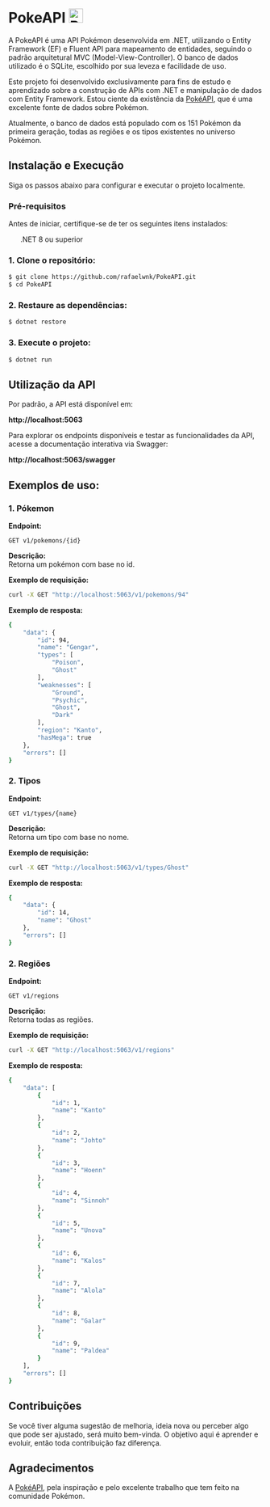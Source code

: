 # PokeAPI <img src="https://i.imgur.com/G5u3Z60.png" alt="Pokébola" width="28" height="28">

A PokeAPI é uma API Pokémon desenvolvida em .NET, utilizando o Entity Framework (EF) e Fluent API para mapeamento de entidades, seguindo o padrão arquitetural MVC (Model-View-Controller). O banco de dados utilizado é o SQLite, escolhido por sua leveza e facilidade de uso.

Este projeto foi desenvolvido exclusivamente para fins de estudo e aprendizado sobre a construção de APIs com .NET e manipulação de dados com Entity Framework. Estou ciente da existência da [PokéAPI](https://pokeapi.co/), que é uma excelente fonte de dados sobre Pokémon.

Atualmente, o banco de dados está populado com os 151 Pokémon da primeira geração, todas as regiões e os tipos existentes no universo Pokémon.

## Instalação e Execução
Siga os passos abaixo para configurar e executar o projeto localmente.

### Pré-requisitos
Antes de iniciar, certifique-se de ter os seguintes itens instalados:
<ul>
    .NET 8 ou superior
</ul>

### 1. Clone o repositório:
```bash
$ git clone https://github.com/rafaelwnk/PokeAPI.git
$ cd PokeAPI
```

### 2. Restaure as dependências:
```bash
$ dotnet restore
```

### 3. Execute o projeto:
```bash
$ dotnet run
```

## Utilização da API

Por padrão, a API está disponível em:

**http://localhost:5063**

Para explorar os endpoints disponíveis e testar as funcionalidades da API, acesse a documentação interativa via Swagger:

**http://localhost:5063/swagger**

## Exemplos de uso:

### 1. **Pókemon**

**Endpoint:**

`GET v1/pokemons/{id}`

**Descrição:**  
Retorna um pokémon com base no id.

**Exemplo de requisição:**
```bash
curl -X GET "http://localhost:5063/v1/pokemons/94"
```

**Exemplo de resposta:**
```bash
{
    "data": {
        "id": 94,
        "name": "Gengar",
        "types": [
            "Poison",
            "Ghost"
        ],
        "weaknesses": [
            "Ground",
            "Psychic",
            "Ghost",
            "Dark"
        ],
        "region": "Kanto",
        "hasMega": true
    },
    "errors": []
}
```

### 2. **Tipos**

**Endpoint:**

`GET v1/types/{name}`

**Descrição:**  
Retorna um tipo com base no nome.

**Exemplo de requisição:**
```bash
curl -X GET "http://localhost:5063/v1/types/Ghost"
```

**Exemplo de resposta:**
```bash
{
    "data": {
        "id": 14,
        "name": "Ghost"
    },
    "errors": []
}
```

### 2. **Regiões**

**Endpoint:**

`GET v1/regions`

**Descrição:**  
Retorna todas as regiões.

**Exemplo de requisição:**
```bash
curl -X GET "http://localhost:5063/v1/regions"
```

**Exemplo de resposta:**
```bash
{
    "data": [
        {
            "id": 1,
            "name": "Kanto"
        },
        {
            "id": 2,
            "name": "Johto"
        },
        {
            "id": 3,
            "name": "Hoenn"
        },
        {
            "id": 4,
            "name": "Sinnoh"
        },
        {
            "id": 5,
            "name": "Unova"
        },
        {
            "id": 6,
            "name": "Kalos"
        },
        {
            "id": 7,
            "name": "Alola"
        },
        {
            "id": 8,
            "name": "Galar"
        },
        {
            "id": 9,
            "name": "Paldea"
        }
    ],
    "errors": []
}
```

## Contribuições

Se você tiver alguma sugestão de melhoria, ideia nova ou perceber algo que pode ser ajustado, será muito bem-vinda. O objetivo aqui é aprender e evoluir, então toda contribuição faz diferença.

## Agradecimentos

A [PokéAPI](https://pokeapi.co/), pela inspiração e pelo excelente trabalho que tem feito na comunidade Pokémon.
